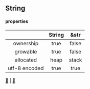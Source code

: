 ## String
#### properties

|         | String |   &str   |
|:-------:|:------:|:--------:|
|ownership|  true  |   false  |
|growable |  true  |   false  |
|allocated|  heap  |   stack  |
|utf-8 encoded|  true  |   true  |

[📒](https://doc.rust-lang.org/1.17.0/book/strings.html) | 
[📒](https://doc.rust-lang.org/book/ch08-02-strings.html?highlight=string#what-is-a-string)